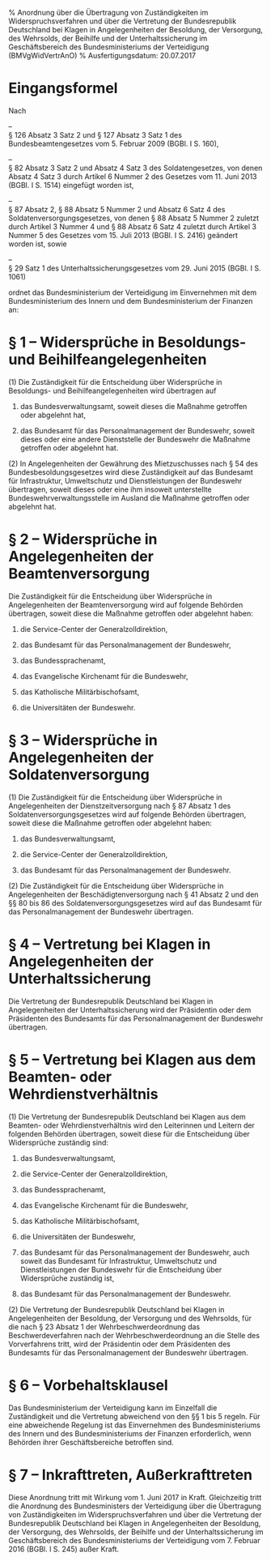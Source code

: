 % Anordnung über die Übertragung von Zuständigkeiten im Widerspruchsverfahren und über die Vertretung der Bundesrepublik Deutschland bei Klagen in Angelegenheiten der Besoldung, der Versorgung, des Wehrsolds, der Beihilfe und der Unterhaltssicherung im Geschäftsbereich des Bundesministeriums der Verteidigung  (BMVgWidVertrAnO)
% Ausfertigungsdatum: 20.07.2017
 
# Eingangsformel

Nach

–  
§ 126 Absatz 3 Satz 2 und § 127 Absatz 3 Satz 1 des Bundesbeamtengesetzes vom 5. Februar 2009 (BGBl. I S. 160),

–  
§ 82 Absatz 3 Satz 2 und Absatz 4 Satz 3 des Soldatengesetzes, von denen Absatz 4 Satz 3 durch Artikel 6 Nummer 2 des Gesetzes vom 11. Juni 2013 (BGBl. I S. 1514) eingefügt worden ist,

–  
§ 87 Absatz 2, § 88 Absatz 5 Nummer 2 und Absatz 6 Satz 4 des Soldatenversorgungsgesetzes, von denen § 88 Absatz 5 Nummer 2 zuletzt durch Artikel 3 Nummer 4 und § 88 Absatz 6 Satz 4 zuletzt durch Artikel 3 Nummer 5 des Gesetzes vom 15. Juli 2013 (BGBl. I S. 2416) geändert worden ist, sowie

–  
§ 29 Satz 1 des Unterhaltssicherungsgesetzes vom 29. Juni 2015 (BGBl. I S. 1061)

ordnet das Bundesministerium der Verteidigung im Einvernehmen mit dem Bundesministerium des Innern und dem Bundesministerium der Finanzen an:

# § 1 – Widersprüche in Besoldungs- und Beihilfeangelegenheiten

(1) Die Zuständigkeit für die Entscheidung über Widersprüche in Besoldungs- und Beihilfeangelegenheiten wird übertragen auf

1. das Bundesverwaltungsamt, soweit dieses die Maßnahme getroffen oder abgelehnt hat,

2. das Bundesamt für das Personalmanagement der Bundeswehr, soweit dieses oder eine andere Dienststelle der Bundeswehr die Maßnahme getroffen oder abgelehnt hat.

(2) In Angelegenheiten der Gewährung des Mietzuschusses nach § 54 des Bundesbesoldungsgesetzes wird diese Zuständigkeit auf das Bundesamt für Infrastruktur, Umweltschutz und Dienstleistungen der Bundeswehr übertragen, soweit dieses oder eine ihm insoweit unterstellte Bundeswehrverwaltungsstelle im Ausland die Maßnahme getroffen oder abgelehnt hat.

# § 2 – Widersprüche in Angelegenheiten der Beamtenversorgung

Die Zuständigkeit für die Entscheidung über Widersprüche in Angelegenheiten der Beamtenversorgung wird auf folgende Behörden übertragen, soweit diese die Maßnahme getroffen oder abgelehnt haben:

1. die Service-Center der Generalzolldirektion,

2. das Bundesamt für das Personalmanagement der Bundeswehr,

3. das Bundessprachenamt,

4. das Evangelische Kirchenamt für die Bundeswehr,

5. das Katholische Militärbischofsamt,

6. die Universitäten der Bundeswehr.

# § 3 – Widersprüche in Angelegenheiten der Soldatenversorgung

(1) Die Zuständigkeit für die Entscheidung über Widersprüche in Angelegenheiten der Dienstzeitversorgung nach § 87 Absatz 1 des Soldatenversorgungsgesetzes wird auf folgende Behörden übertragen, soweit diese die Maßnahme getroffen oder abgelehnt haben:

1. das Bundesverwaltungsamt,

2. die Service-Center der Generalzolldirektion,

3. das Bundesamt für das Personalmanagement der Bundeswehr.

(2) Die Zuständigkeit für die Entscheidung über Widersprüche in Angelegenheiten der Beschädigtenversorgung nach § 41 Absatz 2 und den §§ 80 bis 86 des Soldatenversorgungsgesetzes wird auf das Bundesamt für das Personalmanagement der Bundeswehr übertragen.

# § 4 – Vertretung bei Klagen in Angelegenheiten der Unterhaltssicherung

Die Vertretung der Bundesrepublik Deutschland bei Klagen in Angelegenheiten der Unterhaltssicherung wird der Präsidentin oder dem Präsidenten des Bundesamts für das Personalmanagement der Bundeswehr übertragen.

# § 5 – Vertretung bei Klagen aus dem Beamten- oder Wehrdienstverhältnis

(1) Die Vertretung der Bundesrepublik Deutschland bei Klagen aus dem Beamten- oder Wehrdienstverhältnis wird den Leiterinnen und Leitern der folgenden Behörden übertragen, soweit diese für die Entscheidung über Widersprüche zuständig sind:

1. das Bundesverwaltungsamt,

2. die Service-Center der Generalzolldirektion,

3. das Bundessprachenamt,

4. das Evangelische Kirchenamt für die Bundeswehr,

5. das Katholische Militärbischofsamt,

6. die Universitäten der Bundeswehr,

7. das Bundesamt für das Personalmanagement der Bundeswehr, auch soweit das Bundesamt für Infrastruktur, Umweltschutz und Dienstleistungen der Bundeswehr für die Entscheidung über Widersprüche zuständig ist,

8. das Bundesamt für das Personalmanagement der Bundeswehr.

(2) Die Vertretung der Bundesrepublik Deutschland bei Klagen in Angelegenheiten der Besoldung, der Versorgung und des Wehrsolds, für die nach § 23 Absatz 1 der Wehrbeschwerdeordnung das Beschwerdeverfahren nach der Wehrbeschwerdeordnung an die Stelle des Vorverfahrens tritt, wird der Präsidentin oder dem Präsidenten des Bundesamts für das Personalmanagement der Bundeswehr übertragen.

# § 6 – Vorbehaltsklausel

Das Bundesministerium der Verteidigung kann im Einzelfall die Zuständigkeit und die Vertretung abweichend von den §§ 1 bis 5 regeln. Für eine abweichende Regelung ist das Einvernehmen des Bundesministeriums des Innern und des Bundesministeriums der Finanzen erforderlich, wenn Behörden ihrer Geschäftsbereiche betroffen sind.

# § 7 – Inkrafttreten, Außerkrafttreten

Diese Anordnung tritt mit Wirkung vom 1. Juni 2017 in Kraft. Gleichzeitig tritt die Anordnung des Bundesministers der Verteidigung über die Übertragung von Zuständigkeiten im Widerspruchsverfahren und über die Vertretung der Bundesrepublik Deutschland bei Klagen in Angelegenheiten der Besoldung, der Versorgung, des Wehrsolds, der Beihilfe und der Unterhaltssicherung im Geschäftsbereich des Bundesministeriums der Verteidigung vom 7. Februar 2016 (BGBl. I S. 245) außer Kraft.
